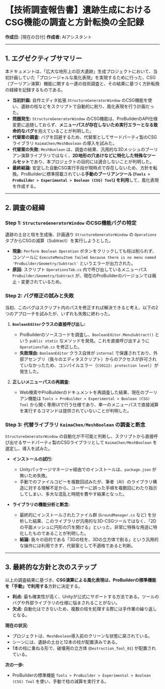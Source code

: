 # 【技術調査報告書】遺跡生成におけるCSG機能の調査と方針転換の全記録

**作成日:** [現在の日付]
**作成者:** AIアシスタント

---

## 1. エグゼクティブサマリー

本ドキュメントは、「広大な地形上の巨大遺跡」生成プロジェクトにおいて、当初計画していた「プロシージャルな風化表現」を実現するために行った、CSG（ブーリアン演算）機能に関する一連の技術調査と、その結果に基づく方針転換の経緯を記録するものである。

- **当初計画:** 自作エディタ拡張 `StructureGeneratorWindow` のCSG機能を使い、遺跡の柱などをスクリプトで自動的に削り、風化表現を行う計画だった。
- **問題発生:** `StructureGeneratorWindow` のCSG機能は、ProBuilderのAPI仕様変更に追随しておらず、**メニューパスが存在しないため実行エラーとなる致命的なバグ**を抱えていることが判明した。
- **代替案の調査:** バグを回避するため、代替案としてサードパーティ製のCSGライブラリ `KaimaChen/MeshBoolean` の導入を試みた。
- **代替案の失敗:** `MeshBoolean` は、調査の結果、汎用的な3Dメッシュのブーリアン演算ライブラリではなく、**2D地形の穴あけなどに特化した特殊なツールセット**であり、本プロジェクトの目的には適合しないことが判明した。
- **最終結論:** 安定した自動CSG実行手段が現時点で存在しないため、方針を転換。ProBuilderに標準搭載されている**手動のブーリアンツール (`Tools > ProBuilder > Experimental > Boolean (CSG) Tool`) を利用**して、風化表現を作成する。

---

## 2. 調査の経緯

### Step 1: `StructureGeneratorWindow` のCSG機能バグの特定

遺跡の土台と柱を生成後、計画通り `StructureGeneratorWindow` の `Operations` タブからCSGの減算（Subtract）を実行しようとした。

- **現象:** `Perform Boolean Operation` ボタンをクリックしても柱は削られず、コンソールに `ExecuteMenuItem failed because there is no menu named 'ProBuilder/Geometry/Subtract'` というエラーが出力された。
- **原因:** スクリプト `OperationsTab.cs` 内で呼び出しているメニューパス `ProBuilder/Geometry/Subtract` が、現在のProBuilderのバージョンでは廃止・変更されているため。

### Step 2: バグ修正の試みと失敗

当初、このバグはスクリプト内のパスを修正すれば解決できると考え、以下の2つのアプローチを試みたが、いずれも失敗に終わった。

1.  **`BooleanEditor`クラスの直接呼び出し:**
    *   ProBuilderのソースコードを調査し、`BooleanEditor.MenuSubtract()` という `public static` なメソッドを発見。これを直接呼び出すように `OperationsTab.cs` を修正した。
    *   **失敗理由:** `BooleanEditor` クラス自体が `internal` で保護されており、外部アセンブリ（我々のエディタスクリプト）からのアクセスが許可されていなかったため、コンパイルエラー（`CS0122: protection level`）が発生した。

2.  **正しいメニューパスの再調査:**
    *   Web検索やProBuilderのドキュメントを再調査した結果、現在のブーリアン機能は `Tools > ProBuilder > Experimental > Boolean (CSG) Tool` から開く専用UIで行う仕様であり、単一のメニューパスで直接減算を実行するコマンドは提供されていないことが判明した。

### Step 3: 代替ライブラリ `KaimaChen/MeshBoolean` の調査と断念

`StructureGeneratorWindow` の自動化が不可能と判断し、スクリプトから直接呼び出せるサードパーティ製のCSGライブラリとして `KaimaChen/MeshBoolean` を選定し、導入を試みた。

- **インストールの試行:**
    *   Unityパッケージマネージャ経由でのインストールは、`package.json` が無いため失敗。
    *   手動でのファイルコピーを複数回試みたが、筆者（AI）のライブラリ構造に対する理解不足から、ユーザーに誤った手順を複数回にわたり指示してしまい、多大な混乱と時間を費やす結果となった。

- **ライブラリの機能分析と断念:**
    *   最終的にインストールされたファイル群 (`GroundManager.cs` など) を分析した結果、このライブラリが汎用的な3D-CSGツールではなく、「2Dの平面メッシュに円形の穴を開ける」といった、非常に特殊な用途に特化したものであることが判明した。
    *   **結論:** 我々の目的である「3Dの柱を、3Dの立方体で削る」という汎用的な操作には利用できず、代替案として不適格であると判断。

---

## 3. 最終的な方針と次のステップ

以上の調査結果に基づき、**CSG演算による風化表現は、ProBuilderの標準機能を「手動」で利用する**方針に決定する。

- **利点:** 最も確実性が高く、Unityが公式にサポートする方法である。ツールのバグや外部ライブラリの仕様に悩まされることがない。
- **欠点:** 自動化はできないため、複数の柱を処理する際には手作業の繰り返しとなる。

**現在の状況:**
- プロジェクトは、`MeshBoolean`導入前のクリーンな状態に戻されている。
- シーンには、遺跡の土台と12本の柱が配置済みである。
- 1本の柱に重ねる形で、破壊用の立方体 (`Destruction_Tool_01`) が配置されている。

**次の一歩:**
- ProBuilderの標準機能 `Tools > ProBuilder > Experimental > Boolean (CSG) Tool` を使い、手動で柱の減算を実行する。 